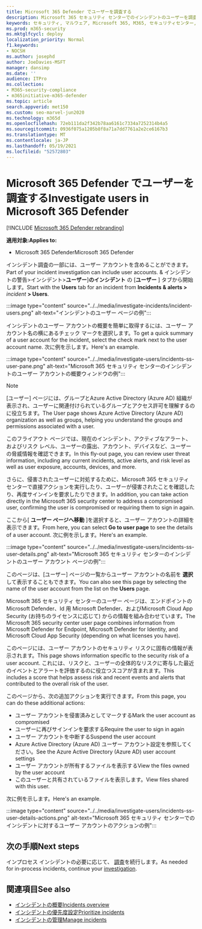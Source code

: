 ```yaml
---
title: Microsoft 365 Defender でユーザーを調査する
description: Microsoft 365 セキュリティ センターでのインシデントのユーザーを調査します。
keywords: セキュリティ, マルウェア, Microsoft 365, M365, セキュリティセンター, モニター, レポート, ID, データ, デバイス, アプリ, インシデント, 分析, 応答
ms.prod: m365-security
ms.mktglfcycl: deploy
localization_priority: Normal
f1.keywords:
- NOCSH
ms.author: josephd
author: JoeDavies-MSFT
manager: dansimp
ms.date: ''
audience: ITPro
ms.collection:
- M365-security-compliance
- m365initiative-m365-defender
ms.topic: article
search.appverid: met150
ms.custom: seo-marvel-jun2020
ms.technology: m365d
ms.openlocfilehash: 72eb111da2f342b78aa6161c7334a7252314b4a5
ms.sourcegitcommit: 0936f075a1205b8f8a71a7dd7761a2e2ce6167b3
ms.translationtype: MT
ms.contentlocale: ja-JP
ms.lasthandoff: 05/19/2021
ms.locfileid: "52572803"
---
```

# <a name="investigate-users-in-microsoft-365-defender"></a><span data-ttu-id="907cf-104">Microsoft 365 Defender でユーザーを調査する</span><span class="sxs-lookup"><span data-stu-id="907cf-104">Investigate users in Microsoft 365 Defender</span></span>

[!INCLUDE [Microsoft 365 Defender rebranding](../includes/microsoft-defender.md)]

<span data-ttu-id="907cf-105">**適用対象:**</span><span class="sxs-lookup"><span data-stu-id="907cf-105">**Applies to:**</span></span>

- <span data-ttu-id="907cf-106">Microsoft 365 Defender</span><span class="sxs-lookup"><span data-stu-id="907cf-106">Microsoft 365 Defender</span></span>

<span data-ttu-id="907cf-107">インシデント調査の一部には、ユーザー アカウントを含めることができます。</span><span class="sxs-lookup"><span data-stu-id="907cf-107">Part of your incident investigation can include user accounts.</span></span> <span data-ttu-id="907cf-108">& インシデントの警告>インシデント>**ユーザー**]**のインシデント** の [**ユーザー** ] タブから開始します。</span><span class="sxs-lookup"><span data-stu-id="907cf-108">Start with the **Users** tab for an incident from **Incidents & alerts >** *incident* **> Users**.</span></span> 

:::image type="content" source="../../media/investigate-incidents/incident-users.png" alt-text="インシデントのユーザー ページの例":::

<span data-ttu-id="907cf-110">インシデントのユーザー アカウントの概要を簡単に取得するには、ユーザー アカウント名の横にあるチェック マークを選択します。</span><span class="sxs-lookup"><span data-stu-id="907cf-110">To get a quick summary of a user account for the incident, select the check mark next to the user account name.</span></span> <span data-ttu-id="907cf-111">次に例を示します。</span><span class="sxs-lookup"><span data-stu-id="907cf-111">Here's an example.</span></span>

:::image type="content" source="../../media/investigate-users/incidents-ss-user-pane.png" alt-text="Microsoft 365 セキュリティ センターのインシデントのユーザー アカウントの概要ウィンドウの例":::

> [!NOTE]
> <span data-ttu-id="907cf-113">[ユーザー] ページには、グループとAzure Active Directory (Azure AD) 組織が表示され、ユーザーに関連付けられているグループとアクセス許可を理解するのに役立ちます。</span><span class="sxs-lookup"><span data-stu-id="907cf-113">The User page shows Azure Active Directory (Azure AD) organization as well as groups, helping you understand the groups and permissions associated with a user.</span></span>

<span data-ttu-id="907cf-114">このフライアウト ページでは、現在のインシデント、アクティブなアラート、およびリスク レベル、ユーザーの露出、アカウント、デバイスなど、ユーザーの脅威情報を確認できます。</span><span class="sxs-lookup"><span data-stu-id="907cf-114">In this fly-out page, you can review user threat information, including any current incidents, active alerts, and risk level as well as user exposure, accounts, devices, and more.</span></span>

<span data-ttu-id="907cf-115">さらに、侵害されたユーザーに対処するために、Microsoft 365 セキュリティ センターで直接アクションを実行したり、ユーザーが侵害されたことを確認したり、再度サインインを要求したりできます。</span><span class="sxs-lookup"><span data-stu-id="907cf-115">In addition, you can take action directly in the Microsoft 365 security center to address a compromised user, confirming the user is compromised or requiring them to sign in again.</span></span>

<span data-ttu-id="907cf-116">ここから[ **ユーザー ページへ移動** ]を選択すると、ユーザー アカウントの詳細を表示できます。</span><span class="sxs-lookup"><span data-stu-id="907cf-116">From here, you can select **Go to user page** to see the details of a user account.</span></span> <span data-ttu-id="907cf-117">次に例を示します。</span><span class="sxs-lookup"><span data-stu-id="907cf-117">Here's an example.</span></span>

:::image type="content" source="../../media/investigate-users/incidents-ss-user-details.png" alt-text="Microsoft 365 セキュリティ センターのインシデントのユーザー アカウント ページの例":::

<span data-ttu-id="907cf-119">このページは、[ユーザー] ページの一覧からユーザー アカウントの名前を **選択** して表示することもできます。</span><span class="sxs-lookup"><span data-stu-id="907cf-119">You can also see this page by selecting the name of the user account from the list on the **Users** page.</span></span>

<span data-ttu-id="907cf-120">Microsoft 365 セキュリティ センターのユーザー ページは、エンドポイントの Microsoft Defender、Id 用 Microsoft Defender、およびMicrosoft Cloud App Security (お持ちのライセンスに応じて) からの情報を組み合わせています。</span><span class="sxs-lookup"><span data-stu-id="907cf-120">The Microsoft 365 security center user page combines information from Microsoft Defender for Endpoint, Microsoft Defender for Identity, and Microsoft Cloud App Security (depending on what licenses you have).</span></span> 

<span data-ttu-id="907cf-121">このページには、ユーザー アカウントのセキュリティ リスクに固有の情報が表示されます。</span><span class="sxs-lookup"><span data-stu-id="907cf-121">This page shows information specific to the security risk of a user account.</span></span> <span data-ttu-id="907cf-122">これには、リスクと、ユーザーの全体的なリスクに寄与した最近のイベントとアラートを評価するのに役立つスコアが含まれます。</span><span class="sxs-lookup"><span data-stu-id="907cf-122">This includes a score that helps assess risk and recent events and alerts that contributed to the overall risk of the user.</span></span>

<span data-ttu-id="907cf-123">このページから、次の追加アクションを実行できます。</span><span class="sxs-lookup"><span data-stu-id="907cf-123">From this page, you can do these additional actions:</span></span> 

- <span data-ttu-id="907cf-124">ユーザー アカウントを侵害済みとしてマークする</span><span class="sxs-lookup"><span data-stu-id="907cf-124">Mark the user account as compromised</span></span>
- <span data-ttu-id="907cf-125">ユーザーに再びサインインを要求する</span><span class="sxs-lookup"><span data-stu-id="907cf-125">Require the user to sign in again</span></span>
- <span data-ttu-id="907cf-126">ユーザー アカウントを中断する</span><span class="sxs-lookup"><span data-stu-id="907cf-126">Suspend the user account</span></span>
- <span data-ttu-id="907cf-127">Azure Active Directory (Azure AD) ユーザー アカウント設定を参照してください。</span><span class="sxs-lookup"><span data-stu-id="907cf-127">See the Azure Active Directory (Azure AD) user account settings</span></span>
- <span data-ttu-id="907cf-128">ユーザー アカウントが所有するファイルを表示する</span><span class="sxs-lookup"><span data-stu-id="907cf-128">View the files owned by the user account</span></span>
- <span data-ttu-id="907cf-129">このユーザーと共有されているファイルを表示します。</span><span class="sxs-lookup"><span data-stu-id="907cf-129">View files shared with this user.</span></span> 

<span data-ttu-id="907cf-130">次に例を示します。</span><span class="sxs-lookup"><span data-stu-id="907cf-130">Here's an example.</span></span>

:::image type="content" source="../../media/investigate-users/incidents-ss-user-details-actions.png" alt-text="Microsoft 365 セキュリティ センターでのインシデントに対するユーザー アカウントのアクションの例":::


<!--
You can access this page from multiple areas in the Microsoft 365 security center. You can access this page from a specific incident in the **Users** tab. Some alerts might include users as a specific affected asset. You can also search for users.  

Learn more about how to investigate users and potential risk [in this Cloud App Security tutorial](/cloud-app-security/tutorial-ueba#:~:text=To%20identify%20who%20your%20riskiest,user%20page%20to%20investigate%20them).

--> 

## <a name="next-steps"></a><span data-ttu-id="907cf-132">次の手順</span><span class="sxs-lookup"><span data-stu-id="907cf-132">Next steps</span></span>

<span data-ttu-id="907cf-133">インプロセス インシデントの必要に応じて、 [調査](investigate-incidents.md)を続行します。</span><span class="sxs-lookup"><span data-stu-id="907cf-133">As needed for in-process incidents, continue your [investigation](investigate-incidents.md).</span></span>

## <a name="see-also"></a><span data-ttu-id="907cf-134">関連項目</span><span class="sxs-lookup"><span data-stu-id="907cf-134">See also</span></span>

- [<span data-ttu-id="907cf-135">インシデントの概要</span><span class="sxs-lookup"><span data-stu-id="907cf-135">Incidents overview</span></span>](incidents-overview.md)
- [<span data-ttu-id="907cf-136">インシデントの優先度設定</span><span class="sxs-lookup"><span data-stu-id="907cf-136">Prioritize incidents</span></span>](incident-queue.md)
- [<span data-ttu-id="907cf-137">インシデントの管理</span><span class="sxs-lookup"><span data-stu-id="907cf-137">Manage incidents</span></span>](manage-incidents.md)